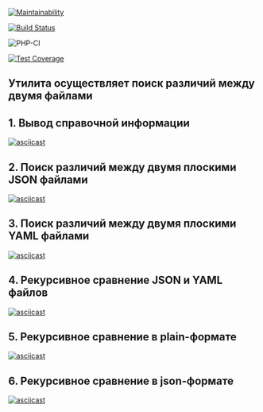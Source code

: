 [![Maintainability](https://api.codeclimate.com/v1/badges/8fa118840ccd652eb834/maintainability)](https://codeclimate.com/github/vladimirkuvanovv/php-project-lvl2/maintainability)

[![Build Status](https://travis-ci.com/vladimirkuvanovv/php-project-lvl2.svg?branch=master)](https://travis-ci.com/vladimirkuvanovv/php-project-lvl2)

![PHP-CI](https://github.com/vladimirkuvanovv/php-project-lvl2/workflows/PHP-CI/badge.svg?branch=master)

[![Test Coverage](https://api.codeclimate.com/v1/badges/8fa118840ccd652eb834/test_coverage)](https://codeclimate.com/github/vladimirkuvanovv/php-project-lvl2/test_coverage)


## Утилита осуществляет поиск различий между двумя файлами ##

## 1. Вывод справочной информации ##

[![asciicast](https://asciinema.org/a/344044.svg)](https://asciinema.org/a/344044)

## 2. Поиск различий между двумя плоскими JSON файлами ##

[![asciicast](https://asciinema.org/a/344052.svg)](https://asciinema.org/a/344052)

## 3. Поиск различий между двумя плоскими YAML файлами ##

[![asciicast](https://asciinema.org/a/344056.svg)](https://asciinema.org/a/344056)

## 4. Рекурсивное сравнение JSON и YAML файлов ##

[![asciicast](https://asciinema.org/a/344059.svg)](https://asciinema.org/a/344059)

## 5. Рекурсивное сравнение в plain-формате ##

[![asciicast](https://asciinema.org/a/344952.svg)](https://asciinema.org/a/344952)

## 6. Рекурсивное сравнение в json-формате ##

[![asciicast](https://asciinema.org/a/344952.svg)](https://asciinema.org/a/344952)